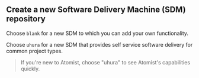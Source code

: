 
## Create a new Software Delivery Machine (SDM) repository

Choose `blank` for a new SDM to which you can add your own functionality.

Choose `uhura` for a new SDM that provides self service software delivery
for common project types.

> If you're new to Atomist, choose "uhura" to see Atomist's capabilities quickly.
